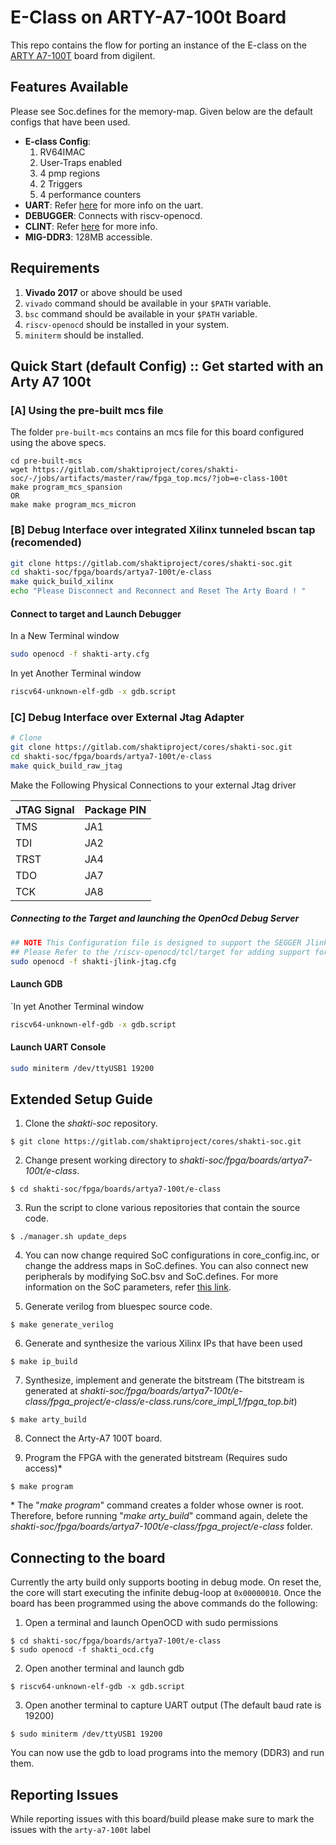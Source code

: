 # E-Class on ARTY-A7-100t Board

This repo contains the flow for porting an instance of the E-class on the [ARTY A7-100T](https://store.digilentinc.com/arty-a7-artix-7-fpga-development-board-for-makers-and-hobbyists/) board from digilent. 

## Features Available
Please see Soc.defines for the memory-map. Given below are the default configs that have been used.
* __E-class Config__:
    1. RV64IMAC
    2. User-Traps enabled
    3. 4 pmp regions
    4. 2 Triggers
    5. 4 performance counters
* __UART__: Refer [here](https://gitlab.com/shaktiproject/uncore/devices/blob/master/uart/uart_driver.c) for more info on the uart.
* __DEBUGGER__: Connects with riscv-openocd.
* __CLINT__: Refer [here](https://gitlab.com/shaktiproject/uncore/devices/blob/master/clint/clint.defines) for more info.
* __MIG-DDR3__: 128MB accessible.

## Requirements
1. __Vivado 2017__ or above should be used
2. `vivado` command should be available in your `$PATH` variable.
3. `bsc` command should be available in your `$PATH` variable.
4. `riscv-openocd` should be installed in your system.
5. `miniterm` should be installed.

## Quick Start (default Config) :: Get started with an Arty A7 100t

### [A] Using the pre-built mcs file
The folder `pre-built-mcs` contains an mcs file for this board configured using the above specs. 
```
cd pre-built-mcs
wget https://gitlab.com/shaktiproject/cores/shakti-soc/-/jobs/artifacts/master/raw/fpga_top.mcs/?job=e-class-100t
make program_mcs_spansion
OR
make make program_mcs_micron
```

### [B] Debug Interface over integrated Xilinx tunneled bscan tap (recomended)
``` bash
git clone https://gitlab.com/shaktiproject/cores/shakti-soc.git
cd shakti-soc/fpga/boards/artya7-100t/e-class
make quick_build_xilinx
echo "Please Disconnect and Reconnect and Reset The Arty Board ! "
```
#### Connect to target and Launch Debugger
In a New Terminal window     
``` bash
sudo openocd -f shakti-arty.cfg
```
In yet Another Terminal window
``` bash
riscv64-unknown-elf-gdb -x gdb.script
```
### [C] Debug Interface over External Jtag Adapter
```bash
# Clone 
git clone https://gitlab.com/shaktiproject/cores/shakti-soc.git
cd shakti-soc/fpga/boards/artya7-100t/e-class
make quick_build_raw_jtag
```
Make the Following Physical Connections to your external Jtag driver      

| JTAG Signal | Package PIN |
| ----------- | ----------- |
|     TMS     |     JA1     |
|     TDI     |     JA2     |
|     TRST    |     JA4     |
|     TDO     |     JA7     |
|     TCK     |     JA8     |

##### Connecting to the Target and launching the OpenOcd Debug Server
``` bash
## NOTE This Configuration file is designed to support the SEGGER Jlink V10.1+ Jtag Adapters
## Please Refer to the /riscv-openocd/tcl/target for adding support for your Adapter
sudo openocd -f shakti-jlink-jtag.cfg
```

#### Launch GDB
`In yet Another Terminal window      
``` bash
riscv64-unknown-elf-gdb -x gdb.script
```

#### Launch UART Console
```bash
sudo miniterm /dev/ttyUSB1 19200
```

## Extended Setup Guide 

1. Clone the *shakti-soc* repository.
```
$ git clone https://gitlab.com/shaktiproject/cores/shakti-soc.git
```

2. Change present working directory to *shakti-soc/fpga/boards/artya7-100t/e-class*.
```
$ cd shakti-soc/fpga/boards/artya7-100t/e-class
```

3. Run the script to clone various repositories that contain the source code.
```
$ ./manager.sh update_deps
```

4. You can now change required SoC configurations in core_config.inc, or change the address maps in SoC.defines. You can also connect new peripherals by modifying SoC.bsv and SoC.defines. For more information on the SoC parameters, refer [this link](https://gitlab.com/shaktiproject/cores/e-class/blob/master/docs/configuring_core.md).

5. Generate verilog from bluespec source code.
```
$ make generate_verilog
```

6. Generate and synthesize the various Xilinx IPs that have been used
```
$ make ip_build
```

7. Synthesize, implement and generate the bitstream (The bitstream is generated at *shakti-soc/fpga/boards/artya7-100t/e-class/fpga_project/e-class/e-class.runs/core_impl_1/fpga_top.bit*)
```
$ make arty_build
```

8. Connect the Arty-A7 100T board.

9. Program the FPGA with the generated bitstream (Requires sudo access)*
```
$ make program
```
\* The "*make program*" command creates a folder whose owner is root. Therefore, before running "*make arty_build*" command again, delete the *shakti-soc/fpga/boards/artya7-100t/e-class/fpga_project/e-class* folder.

## Connecting to the board

Currently the arty build only supports booting in debug mode. On reset the, the core will start executing the infinite debug-loop at `0x00000010`. Once the board has been programmed using the above commands do the following:

1. Open a terminal and launch OpenOCD with sudo permissions
```
$ cd shakti-soc/fpga/boards/artya7-100t/e-class
$ sudo openocd -f shakti_ocd.cfg
```

2. Open another terminal and launch gdb
```
$ riscv64-unknown-elf-gdb -x gdb.script
```

3. Open another terminal to capture UART output (The default baud rate is 19200)
```
$ sudo miniterm /dev/ttyUSB1 19200
```

You can now use the gdb to load programs into the memory (DDR3) and run them.

## Reporting Issues
While reporting issues with this board/build please make sure to mark the issues with the `arty-a7-100t` label
